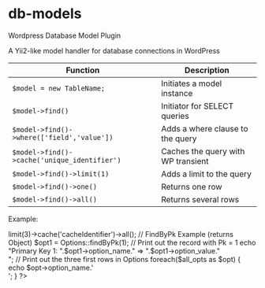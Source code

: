 # db-models
Wordpress Database Model Plugin

A Yii2-like model handler for database connections in WordPress

| Function | Description |
| --- | --- |
| `$model = new TableName;` | Initiates a model instance |
| `$model->find()` | Initiator for SELECT queries |
| `$model->find()->where(['field','value'])` | Adds a where clause to the query |
| `$model->find()->cache('unique_identifier')` | Caches the query with WP transient |
| `$model->find()->limit(1)` | Adds a limit to the query |
| `$model->find()->one()` | Returns one row |
| `$model->find()->all()` | Returns several rows |

Example:

<?php

/**
 * Models Plugin Example
 * Add this to a view in your template
 */

// Require the model file
require(MODELS_PATH . 'Options.php');

// Find Example (returns array of objects)
$all_opts = Options::find()->limit(3)->cache('cacheIdentifier')->all();

// FindByPk Example (returns Object)
$opt1 = Options::findByPk(1);

// Print out the record with Pk = 1
echo "Primary Key 1: ".$opt1->option_name." => ".$opt1->option_value."<br>";

// Print out the three first rows in Options
foreach($all_opts as $opt)
{
	echo $opt->option_name.'<br>';
}

?>
